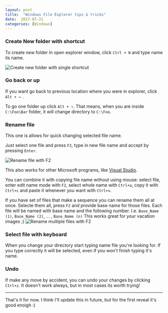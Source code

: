 ```yaml
---
layout: post
title:  "Windows File Explorer tips & tricks"
date:  2017-07-21
categories: [Windows]
---
```


### Create New folder with shortcut

To create new folder in open explorer window, click `Ctrl + N` and type name its name.

![Create new folder with single shortcut]({{site.url}}/static/img/posts/Windows-File-Explorer-tips-and-tricks/create-folder-with-keyboard.gif)

### Go back or up

If you want go back to previous location where you were in explorer, click `Alt + ← `.

To go one folder up click `Alt + ↑`. That means, when you are inside `C:\Foo\Bar` folder, it will change directory to `C:\Foo`.

### Rename file

This one is allows for quick changing selected file name.

Just select one file and press `F2`, type in new file name and accept by pressing `Enter`.

![Rename file with F2]({{site.url}}/static/img/posts/Windows-File-Explorer-tips-and-tricks/rename-file-with-f2.gif)

This also works for other Microsoft programs, like [Visual Studio](https://www.visualstudio.com).

You can combine it with copying file name without using mouse: select file, enter edit name mode with `F2`, select whole name with `Ctrl+a`, copy it with `Ctrl+c` and paste it whenever you want with `Ctrl+v`. 

If you have set of files that make a sequence you can rename them all at once. Selecte them all, press `F2` and provide base name for those files. Each file will be named with base name and the following number.
I.e. `Base_Name (1)`, `Base_Name (2)`, ... , `Base_Name (n)`
This works great for your vacation images ;)
![Rename multiple files with F2]({{site.url}}/static/img/posts/Windows-File-Explorer-tips-and-tricks/rename-multiple-files.gif)

### Select file with keyboard

When you change your directory start typing name file you're looking for. If you type correctly it will be selected, even if you won't finish typing it's name.

### Undo

If make any move by accident, you can undo your changes by clicking `Ctrl+z`. It doesn't work always, but in most cases its worth trying!

---

That's it for now. I think I'll update this in future, but for the first reveal it's good enoigh :)  